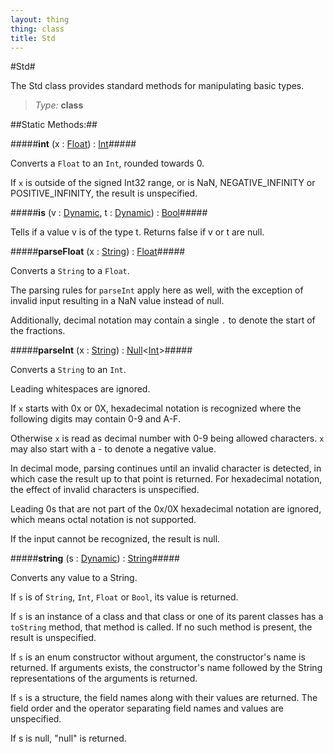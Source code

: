 ```yaml
---
layout: thing
thing: class
title: Std
---
```

#Std#

The Std class provides standard methods for manipulating basic types.



> *Type:* **class**


##Static Methods:##


#####**int** (x : <a href="Float.html" class="type">Float</a>) : <a href="Int.html" class="type">Int</a>#####

Converts a `Float` to an `Int`, rounded towards 0.

If `x` is outside of the signed Int32 range, or is NaN, NEGATIVE_INFINITY or POSITIVE_INFINITY, the result is unspecified.











#####**is** (v : <a href="Dynamic.html" class="type">Dynamic</a>, t : <a href="Dynamic.html" class="type">Dynamic</a>) : <a href="Bool.html" class="type">Bool</a>#####

Tells if a value v is of the type t. Returns false if v or t are null.











#####**parseFloat** (x : <a href="String.html" class="type">String</a>) : <a href="Float.html" class="type">Float</a>#####

Converts a `String` to a `Float`.

The parsing rules for `parseInt` apply here as well, with the exception of invalid input
resulting in a NaN value instead of null.

Additionally, decimal notation may contain a single `.` to denote the start of the fractions.











#####**parseInt** (x : <a href="String.html" class="type">String</a>) : <a href="Null.html" class="type">Null</a>&lt;<a href="Int.html" class="type">Int</a>&gt;#####

Converts a `String` to an `Int`.

Leading whitespaces are ignored.

If `x` starts with 0x or 0X, hexadecimal notation is recognized where the following digits may
contain 0-9 and A-F.

Otherwise `x` is read as decimal number with 0-9 being allowed characters. `x` may also start with
a - to denote a negative value.

In decimal mode, parsing continues until an invalid character is detected, in which case the
result up to that point is returned. For hexadecimal notation, the effect of invalid characters
is unspecified.

Leading 0s that are not part of the 0x/0X hexadecimal notation are ignored, which means octal
notation is not supported.

If the input cannot be recognized, the result is null.











#####**string** (s : <a href="Dynamic.html" class="type">Dynamic</a>) : <a href="String.html" class="type">String</a>#####

Converts any value to a String.

If `s` is of `String`, `Int`, `Float` or `Bool`, its value is returned.

If `s` is an instance of a class and that class or one of its parent classes has
a `toString` method, that method is called. If no such method is present, the result
is unspecified.

If `s` is an enum constructor without argument, the constructor's name is returned. If
arguments exists, the constructor's name followed by the String representations of
the arguments is returned.

If `s` is a structure, the field names along with their values are returned. The field order
and the operator separating field names and values are unspecified.

If s is null, "null" is returned.














